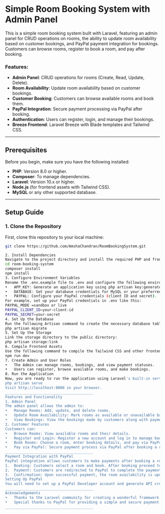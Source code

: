 # Simple Room Booking System with Admin Panel

This is a simple room booking system built with Laravel, featuring an admin panel for CRUD operations on rooms, the ability to update room availability based on customer bookings, and PayPal payment integration for bookings. Customers can browse rooms, register to book a room, and pay after booking.

### Features:
- **Admin Panel**: CRUD operations for rooms (Create, Read, Update, Delete).
- **Room Availability**: Update room availability based on customer bookings.
- **Customer Booking**: Customers can browse available rooms and book them.
- **PayPal Integration**: Secure payment processing via PayPal after booking.
- **Authentication**: Users can register, login, and manage their bookings.
- **Breeze Frontend**: Laravel Breeze with Blade templates and Tailwind CSS.

---

## Prerequisites

Before you begin, make sure you have the following installed:

- **PHP**: Version 8.0 or higher.
- **Composer**: To manage dependencies.
- **Laravel**: Version 10.x or higher.
- **Node.js** (for frontend assets with Tailwind CSS).
- **MySQL** or any other supported database.

---

## Setup Guide

### 1. Clone the Repository

First, clone this repository to your local machine:

```bash
git clone https://github.com/AmshaChandran/RoomBookingSystem.git

2. Install Dependencies
Navigate to the project directory and install the required PHP and frontend dependencies:
cd room-booking-system
composer install
npm install
3. Configure Environment Variables
Rename the .env.example file to .env and configure the following environment variables:
•	APP_KEY: Generate an application key using php artisan key:generate.
•	DATABASE: Set your database credentials for MySQL or your preferred database.
•	PAYPAL: Configure your PayPal credentials (client ID and secret).
For example, set up your PayPal credentials in .env like this:
PAYPAL_MODE =sandbox or live
PAYPAL_CLIENT_ID=your-client-id
PAYPAL_SECRET=your-secret
4. Set Up the Database
Run the following Artisan command to create the necessary database tables:
php artisan migrate
5. Set Up the Storage
Link the storage directory to the public directory:
php artisan storage:link
6. Compile Frontend Assets
Use the following command to compile the Tailwind CSS and other frontend assets:
npm run dev
7. Create Admin and User Roles
•	The Admin can manage rooms, bookings, and view payment statuses.
•	Users can register, browse available rooms, and make bookings.
8. Run the Application
Now, you are ready to run the application using Laravel's built-in server:
php artisan serve
Visit http://localhost:8000 in your browser.
________________________________________
Features and Functionality
1. Admin Panel
The admin panel allows the admin to:
•	Manage Rooms: Add, update, and delete rooms.
•	Update Room Availability: Mark rooms as available or unavailable based on customer bookings.
•	View Bookings: View the bookings made by customers along with payment statuses.
2. Customer Features
Customers can:
•	Browse Rooms: View available rooms and their details.
•	Register and Login: Register a new account and log in to manage bookings.
•	Book Rooms: Choose a room, enter booking details, and pay via PayPal.
•	Pay via PayPal: Secure payment process via PayPal after booking a room.
________________________________________
Payment Integration with PayPal
PayPal integration allows customers to make payments after booking a room. The process is:
1.	Booking: Customers select a room and book. After booking proceed to checkout via Pay Now.
2.	Payment: Customers are redirected to PayPal to complete the payment.
3.	Confirmation: Upon successful payment, the room availability is updated, and the booking is confirmed.
Setting Up PayPal
You will need to set up a PayPal Developer account and generate API credentials (Client ID and Secret). These credentials should be added to the .env file as mentioned earlier.
________________________________________
Acknowledgements
•	Thanks to the Laravel community for creating a wonderful framework!
•	Special thanks to PayPal for providing a simple and secure payment API.
________________________________________

